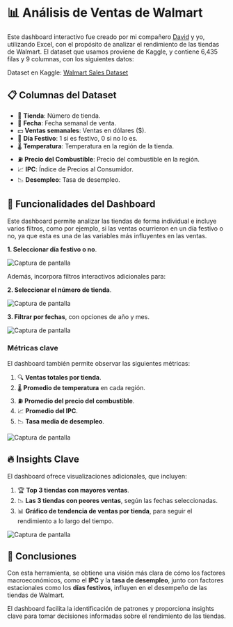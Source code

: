 # 📊 Análisis de Ventas de Walmart

Este dashboard interactivo fue creado por mi compañero [David](https://github.com/DavidRR03/DavidRR03) y yo, utilizando Excel, con el propósito de analizar el rendimiento de las tiendas de Walmart. El dataset que usamos proviene de Kaggle, y contiene 6,435 filas y 9 columnas, con los siguientes datos:

Dataset en Kaggle: [Walmart Sales Dataset](https://www.kaggle.com/datasets/mikhail1681/walmart-sales)

## 📋 Columnas del Dataset

- 🏬 **Tienda**: Número de tienda.
- 📅 **Fecha**: Fecha semanal de venta.
- 💵 **Ventas semanales**: Ventas en dólares ($).
- 🎉 **Día Festivo**: 1 si es festivo, 0 si no lo es.
- 🌡️ **Temperatura**: Temperatura en la región de la tienda.
- ⛽ **Precio del Combustible**: Precio del combustible en la región.
- 📈 **IPC**: Índice de Precios al Consumidor.
- 📉 **Desempleo**: Tasa de desempleo.

## 🚀 Funcionalidades del Dashboard

Este dashboard permite analizar las tiendas de forma individual e incluye varios filtros, como por ejemplo, si las ventas ocurrieron en un día festivo o no, ya que esta es una de las variables más influyentes en las ventas. 

**1. Seleccionar día festivo o no**.

![Captura de pantalla](https://github.com/user-attachments/assets/d2be66f4-37b7-4d9d-b4d3-af6d2df153a8)

Además, incorpora filtros interactivos adicionales para:

**2. Seleccionar el número de tienda**.
   
   ![Captura de pantalla](https://github.com/user-attachments/assets/f1a5ee07-e6b7-4142-a40a-3ab4f88888a5)
   
**3. Filtrar por fechas**, con opciones de año y mes.

   ![Captura de pantalla](https://github.com/user-attachments/assets/a1e4176a-8e60-4b8b-b4c8-97873aa253df)
   
### Métricas clave

El dashboard también permite observar las siguientes métricas:

1. 🔍 **Ventas totales por tienda**.
2. 🌡️ **Promedio de temperatura** en cada región.
3. ⛽ **Promedio del precio del combustible**.
4. 📈 **Promedio del IPC**.
5. 📉 **Tasa media de desempleo**.

![Captura de pantalla](https://github.com/user-attachments/assets/67b3e314-6d15-4b34-944b-7051e39c8a90)

## 🔥 Insights Clave

El dashboard ofrece visualizaciones adicionales, que incluyen:

1. 🏆 **Top 3 tiendas con mayores ventas**.
2. 📉 **Las 3 tiendas con peores ventas**, según las fechas seleccionadas.
3. 📊 **Gráfico de tendencia de ventas por tienda**, para seguir el rendimiento a lo largo del tiempo.

![Captura de pantalla](https://github.com/user-attachments/assets/ae6e6fd8-a0c7-4166-a74c-85715da25165)

## 🎯 Conclusiones

Con esta herramienta, se obtiene una visión más clara de cómo los factores macroeconómicos, como el **IPC** y la **tasa de desempleo**, junto con factores estacionales como los **días festivos**, influyen en el desempeño de las tiendas de Walmart.

El dashboard facilita la identificación de patrones y proporciona insights clave para tomar decisiones informadas sobre el rendimiento de las tiendas.


